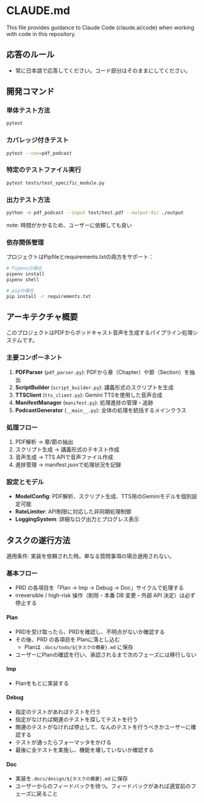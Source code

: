 # CLAUDE.md

This file provides guidance to Claude Code (claude.ai/code) when working with code in this repository.

## 応答のルール
- 常に日本語で応答してください。コード部分はそのままにしてください。

## 開発コマンド

### 単体テスト方法

```bash
pytest
```

### カバレッジ付きテスト

```bash
pytest --cov=pdf_podcast
```

### 特定のテストファイル実行

```bash
pytest tests/test_specific_module.py
```

### 出力テスト方法

```bash
python -m pdf_podcast --input test/test.pdf --output-dir ./output
```

note: 時間がかかるため、ユーザーに依頼しても良い

### 依存関係管理

プロジェクトはPipfileとrequirements.txtの両方をサポート：

```bash
# Pipenvの場合
pipenv install
pipenv shell

# pipの場合  
pip install -r requirements.txt
```

## アーキテクチャ概要

このプロジェクトはPDFからポッドキャスト音声を生成するパイプライン処理システムです。

### 主要コンポーネント

1. **PDFParser** (`pdf_parser.py`): PDFから章（Chapter）や節（Section）を抽出
2. **ScriptBuilder** (`script_builder.py`): 講義形式のスクリプトを生成  
3. **TTSClient** (`tts_client.py`): Gemini TTSを使用した音声合成
4. **ManifestManager** (`manifest.py`): 処理進捗の管理・追跡
5. **PodcastGenerator** (`__main__.py`): 全体の処理を統括するメインクラス

### 処理フロー

1. PDF解析 → 章/節の抽出
2. スクリプト生成 → 講義形式のテキスト作成
3. 音声生成 → TTS APIで音声ファイル作成
4. 進捗管理 → manifest.jsonで処理状況を記録

### 設定とモデル

- **ModelConfig**: PDF解析、スクリプト生成、TTS用のGeminiモデルを個別設定可能
- **RateLimiter**: API制限に対応した非同期処理制御
- **LoggingSystem**: 詳細なログ出力とプログレス表示

## タスクの遂行方法

適用条件: 実装を依頼された時。単なる質問事項の場合適用されない。

### 基本フロー

- PRD の各項目を「Plan → Imp → Debug → Doc」サイクルで処理する  
- irreversible / high-risk 操作（削除・本番 DB 変更・外部 API 決定）は必ず停止する

#### Plan

- PRDを受け取ったら、PRDを確認し、不明点がないか確認する
- その後、PRD の各項目を Planに落とし込む
  - Planは `.docs/todo/${タスクの概要}.md` に保存
- ユーザーにPlanの確認を行い、承認されるまで次のフェーズには移行しない

#### Imp

- Planをもとに実装する

#### Debug

- 指定のテストがあればテストを行う
- 指定がなければ関連のテストを探してテストを行う
- 関連のテストがなければ停止して、なんのテストを行うべきかユーザーに確認する
- テストが通ったらフォーマッタをかける
- 最後に全テストを実施し、機能を壊していないか確認する

#### Doc

- 実装を`.docs/design/${タスクの概要}.md` に保存
- ユーザーからのフィードバックを待つ。フィードバックがあれば適宜前のフェーズに戻ること
